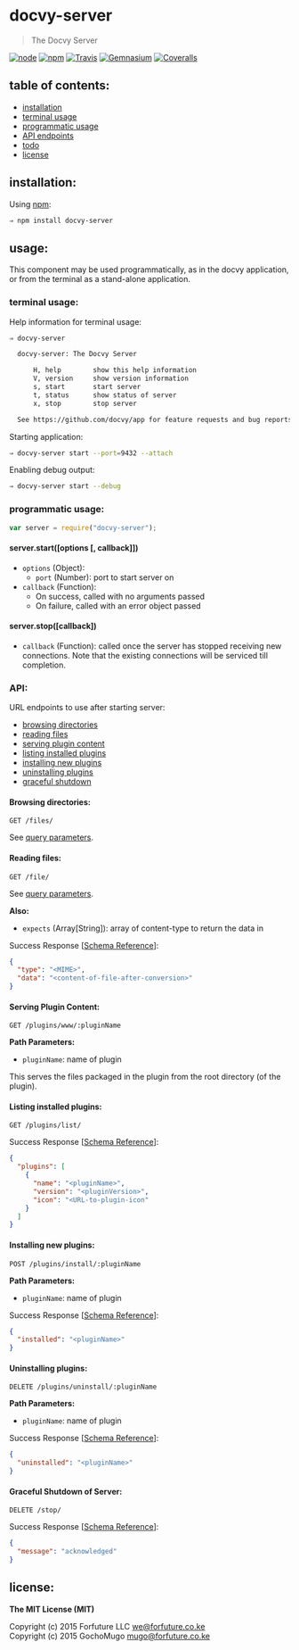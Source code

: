 
# docvy-server

> The Docvy Server

[![node](https://img.shields.io/node/v/docvy-server.svg?style=flat-square)](https://www.npmjs.com/package/docvy-server) [![npm](https://img.shields.io/npm/v/docvy-server.svg?style=flat-square)](https://www.npmjs.com/package/docvy-server) [![Travis](https://img.shields.io/travis/docvy/server.svg?style=flat-square)](https://travis-ci.org/docvy/server) [![Gemnasium](https://img.shields.io/gemnasium/docvy/server.svg?style=flat-square)](https://gemnasium.com/docvy/server) [![Coveralls](https://img.shields.io/coveralls/docvy/server.svg?style=flat-square)](https://coveralls.io/github/docvy/server?branch=master)


## table of contents:

* [installation](#installation)
* [terminal usage](#terminal)
* [programmatic usage](#programmatic)
* [API endpoints](#api)
* [todo](#todo)
* [license](#license)


<a name="installation"></a>
## installation:

Using [npm][npm]:

```bash
⇒ npm install docvy-server
```


## usage:

This component may be used programmatically, as in the docvy application, or from the terminal as a stand-alone application.


<a name="terminal"></a>
### terminal usage:

Help information for terminal usage:

```bash
⇒ docvy-server

  docvy-server: The Docvy Server

      H, help        show this help information
      V, version     show version information
      s, start       start server
      t, status      show status of server
      x, stop        stop server

  See https://github.com/docvy/app for feature requests and bug reports
```

Starting application:

```bash
⇒ docvy-server start --port=9432 --attach
```

Enabling debug output:

```bash
⇒ docvy-server start --debug
```


<a name="programmatic"></a>
### programmatic usage:

```js
var server = require("docvy-server");
```

#### server.start([options [, callback]])

* `options` (Object):
  * `port` (Number): port to start server on
* `callback` (Function):
  * On success, called with no arguments passed
  * On failure, called with an error object passed


#### server.stop([callback])

* `callback` (Function): called once the server has stopped receiving new connections. Note that the existing connections will be serviced till completion.


<a name="api"></a>
### API:

URL endpoints to use after starting server:

* [browsing directories](#dirs)
* [reading files](#files)
* [serving plugin content](#plugin-content)
* [listing installed plugins](#plugin-list)
* [installing new plugins](#plugin-install)
* [uninstalling plugins](#plugin-uninstall)
* [graceful shutdown](#shutdown)


<a name="dirs"></a>
#### Browsing directories:

```http
GET /files/
```

See [query parameters](https://github.com/forfutureLLC/svc-fbr#parameters).


<a name="files"></a>
#### Reading files:

```http
GET /file/
```

See [query parameters](https://github.com/forfutureLLC/svc-fbr#parameters).

**Also:**

* `expects` (Array[String]): array of content-type to return the data in

Success Response [[Schema Reference](https://raw.githubusercontent.com/docvy/server/develop/schemas/file.json)]:
```json
{
  "type": "<MIME>",
  "data": "<content-of-file-after-conversion>"
}
```


<a name="plugin-content"></a>
#### Serving Plugin Content:

```http
GET /plugins/www/:pluginName
```

**Path Parameters:**

* `pluginName`: name of plugin

This serves the files packaged in the plugin from the root directory (of the plugin).


<a name="plugin-list"></a>
#### Listing installed plugins:

```http
GET /plugins/list/
```

Success Response [[Schema Reference](https://raw.githubusercontent.com/docvy/server/develop/schemas/plugins.list.json)]:
```json
{
  "plugins": [
    {
      "name": "<pluginName>",
      "version": "<pluginVersion>",
      "icon": "<URL-to-plugin-icon"
    }
  ]
}
```


<a name="plugin-install"></a>
#### Installing new plugins:

```http
POST /plugins/install/:pluginName
```

**Path Parameters:**

* `pluginName`: name of plugin

Success Response [[Schema Reference](https://raw.githubusercontent.com/docvy/server/develop/schemas/plugins.install.json)]:
```json
{
  "installed": "<pluginName>"
}
```


<a name="plugin-uninstall"></a>
#### Uninstalling plugins:

```http
DELETE /plugins/uninstall/:pluginName
```

**Path Parameters:**

* `pluginName`: name of plugin

Success Response [[Schema Reference](https://raw.githubusercontent.com/docvy/server/develop/schemas/plugins.uninstall.json)]:
```json
{
  "uninstalled": "<pluginName>"
}
```


<a name="shutdown"></a>
#### Graceful Shutdown of Server:

```http
DELETE /stop/
```

Success Response [[Schema Reference](https://raw.githubusercontent.com/docvy/server/develop/schemas/stop.json)]:
```json
{
  "message": "acknowledged"
}
```


<a name="license"></a>
## license:

__The MIT License (MIT)__

Copyright (c) 2015 Forfuture LLC <we@forfuture.co.ke> <br/>
Copyright (c) 2015 GochoMugo <mugo@forfuture.co.ke>


[npm]:https://npmjs.com
[repo]:https://github.com/docvy/server
